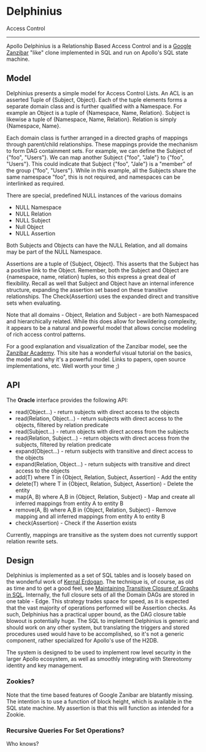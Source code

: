 # Delphinius

Access Control
____
Apollo Delphinius is a Relationship Based Access Control and is
a [Google Zanzibar](https://research.google/pubs/pub48190/) "like" clone implemented in SQL and run on Apollo's SQL
state machine.

## Model

Delphinius presents a simple model for Access Control Lists. An ACL is an asserted Tuple of {Subject, Object}.
Each of the tuple elements forms a separate domain class and is further qualified with a Namespace. For example
an Object is a tuple of {Namespace, Name, Relation}. Subject is likewise a tuple of {Namespace, Name, Relation}.
Relation is simply {Namespace, Name}.

Each domain class is further arranged in a directed graphs of mappings through parent/child relationships. These
mappings
provide the mechanism to form DAG containment sets. For example, we can define the Subject of {"foo", "Users"}. We can
map another Subject {"foo", "Jale"} to {"foo", "Users"}. This could indicate that Subject {"foo", "Jale"} is a "member"
of the group {"foo", "Users"}. While in this example, all the Subjects share the same namespace "foo", this is not
required, and namespaces can be interlinked as required.

There are special, predefined NULL instances of the various domains

* NULL Namespace
* NULL Relation
* NULL Subject
* Null Object
* NULL Assertion

Both Subjects and Objects can have the NULL Relation, and all domains may be part of the NULL Namespace.

Assertions are a tuple of {Subject, Object}. This asserts that the Subject has a positive link to the Object. Remember,
both the Subject and Object are {namespace, name, relation} tuples, so this express a great deal of flexibility. Recall
as well that Subject and Object have an internal inference structure, expanding the assertion set based on these
transitive relationships. The Check(Assertion) uses the expanded direct and transitive sets when evaluating.

Note that all domains - Object, Relation and Subject - are both Namespaced and hierarchically related. While this does
allow for bewildering complexity, it appears to be a natural and powerful model that allows concise modeling of rich
access control patterns.

For a good explanation and visualization of the Zanzibar model, see the [Zanzibar Academy](https://zanzibar.academy).
This site has a wonderful visual tutorial on the basics, the model and why it's a powerful model. Links to papers, open
source implementations, etc. Well worth your time ;)

## API

The  __Oracle__  interface provides the following API:

* read(Object...) - return subjects with direct access to the objects
* read(Relation, Object...) - return subjects with direct access to the objects, filtered by relation predicate
* read(Subject...) - return objects with direct access from the subjects
* read(Relation, Subject...) - return objects with direct access from the subjects, filtered by relation predicate
* expand(Object...) - return subjects with transitive and direct access to the objects
* expand(Relation, Object...) - return subjects with transitive and direct access to the objects
* add(T) where T in {Object, Relation, Subject, Assertion) - Add the entity
* delete(T) where T in {Object, Relation, Subject, Assertion) - Delete the entity
* map(A, B) where A,B in {Object, Relation, Subject} - Map and create all inferred mappings from entity A to entity B
* remove(A, B) where A,B in {Object, Relation, Subject} - Remove mapping and all inferred mappings from entity A to
  entity B
* check(Assertion) - Check if the Assertion exists

Currently, mappings are transitive as the system does not currently support relation rewrite sets.

## Design

Delphinius is implemented as a set of SQL tables and is loosely based on the wonderful work
of [Kernal Erdogan](https://www.codeproject.com/Articles/30380/A-Fairly-Capable-Authorization-Sub-System-with-Row). The
technique is, of course, as old as time and to get a good feel,
see [Maintaining Transitive Closure of Graphs in SQL](https://homepages.inf.ed.ac.uk/libkin/papers/tc-sql.pdf).
Internally, the full closure sets of all the Domain DAGs are stored in one table - Edge. This strategy trades space for
speed, as it is expected that the vast majority of operations performed will be Assertion checks. As such, Delphinius
has a practical upper bound, as the DAG closure table blowout is potentially huge. The SQL to implement Delphinius is
generic and should work on any other system, but translating the triggers and stored procedures used would have to be
accomplished, so it's not a generic component, rather specialized for Apollo's use of the H2DB.

The system is designed to be used to implement row level security in the larger Apollo ecosystem, as well as smoothly
integrating with Stereotomy identity and key management.

### Zookies?

Note that the time based features of Google Zanibar are blatantly missing. The intention is to use a function of block
height, which is available in the SQL state machine. My assertion is that this will function as intended for a Zookie.

### Recursive Queries For Set Operations?

Who knows?

